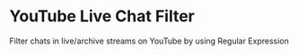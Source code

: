 # YouTube Live Chat Filter

Filter chats in live/archive streams on YouTube by using Regular Expression

